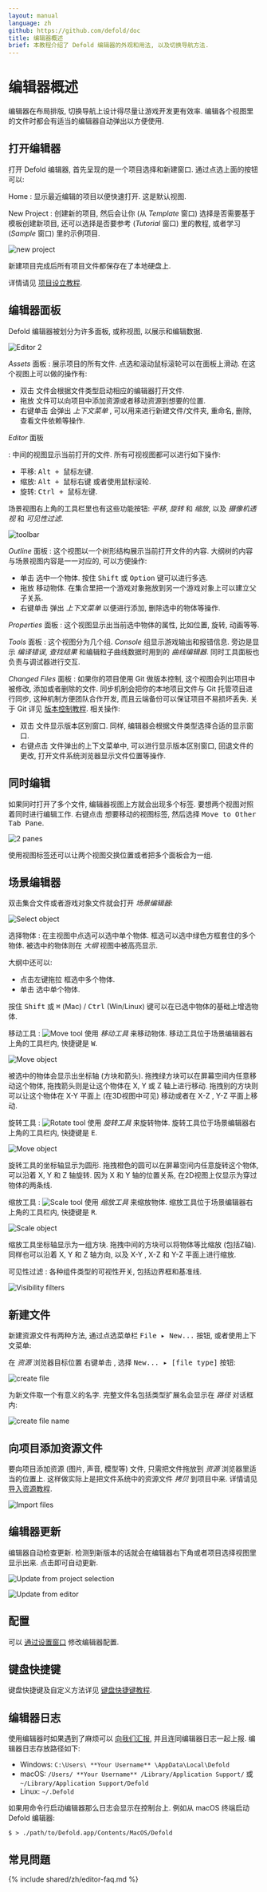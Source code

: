 ```yaml
---
layout: manual
language: zh
github: https://github.com/defold/doc
title: 编辑器概述
brief: 本教程介绍了 Defold 编辑器的外观和用法, 以及切换导航方法.
---
```


# 编辑器概述

编辑器在布局排版, 切换导航上设计得尽量让游戏开发更有效率. 编辑各个视图里的文件时都会有适当的编辑器自动弹出以方便使用.

## 打开编辑器

打开 Defold 编辑器, 首先呈现的是一个项目选择和新建窗口. 通过点选上面的按钮可以:

Home
: 显示最近编辑的项目以便快速打开. 这是默认视图.

New Project
: 创建新的项目, 然后会让你 (从 *Template* 窗口) 选择是否需要基于模板创建新项目, 还可以选择是否要参考 (*Tutorial* 窗口) 里的教程, 或者学习 (*Sample* 窗口) 里的示例项目.

  ![new project](/manuals/images/editor/new_project.png)

  新建项目完成后所有项目文件都保存在了本地硬盘上.

详情请见 [项目设立教程](https://www.defold.com/zh/manuals/project-setup/).

## 编辑器面板

Defold 编辑器被划分为许多面板, 或称视图, 以展示和编辑数据.

![Editor 2](/manuals/images/editor/editor2_overview.png)

*Assets* 面板
: 展示项目的所有文件. 点选和滚动鼠标滚轮可以在面板上滑动. 在这个视图上可以做的操作有:

   - <kbd>双击</kbd> 文件会根据文件类型启动相应的编辑器打开文件.
   - <kbd>拖放</kbd> 文件可以向项目中添加资源或者移动资源到想要的位置.
   - <kbd>右键单击</kbd> 会弹出 _上下文菜单_ , 可以用来进行新建文件/文件夹, 重命名, 删除, 查看文件依赖等操作.

*Editor* 面板

: 中间的视图显示当前打开的文件. 所有可视视图都可以进行如下操作:

- 平移: <kbd>Alt + 鼠标左键</kbd>.
- 缩放: <kbd>Alt + 鼠标右键</kbd> 或者使用鼠标滚轮.
- 旋转: <kbd>Ctrl + 鼠标左键</kbd>.

场景视图右上角的工具栏里也有这些功能按钮: *平移*, *旋转* 和 *缩放*, 以及 *摄像机透视* 和 *可见性过滤*.

![toolbar](/manuals/images/editor/toolbar.png)

*Outline* 面板
: 这个视图以一个树形结构展示当前打开文件的内容. 大纲树的内容与场景视图内容是一一对应的, 可以方便操作:
   - <kbd>单击</kbd> 选中一个物体. 按住 <kbd>Shift</kbd> 或 <kbd>Option</kbd> 键可以进行多选.
   - <kbd>拖放</kbd> 移动物体. 在集合里把一个游戏对象拖放到另一个游戏对象上可以建立父子关系.
   - <kbd>右键单击</kbd> 弹出 _上下文菜单_ 以便进行添加, 删除选中的物体等操作.

*Properties* 面板
: 这个视图显示出当前选中物体的属性, 比如位置, 旋转, 动画等等.

*Tools* 面板
: 这个视图分为几个组. *Console* 组显示游戏输出和报错信息. 旁边是显示 *编译错误*, *查找结果* 和编辑粒子曲线数据时用到的 *曲线编辑器*. 同时工具面板也负责与调试器进行交互.

*Changed Files* 面板
: 如果你的项目使用 Git 做版本控制, 这个视图会列出项目中被修改, 添加或者删除的文件. 同步机制会把你的本地项目文件与 Git 托管项目进行同步, 这种机制方便团队合作开发, 而且云端备份可以保证项目不易损坏丢失. 关于 Git 详见 [版本控制教程](/zh/manuals/version-control/). 相关操作:

   - <kbd>双击</kbd> 文件显示版本区别窗口. 同样, 编辑器会根据文件类型选择合适的显示窗口.
   - <kbd>右键点击</kbd> 文件弹出的上下文菜单中, 可以进行显示版本区别窗口, 回退文件的更改, 打开文件系统浏览器显示文件位置等操作.

## 同时编辑

如果同时打开了多个文件, 编辑器视图上方就会出现多个标签. 要想两个视图对照着同时进行编辑工作. <kbd>右键点击</kbd> 想要移动的视图标签, 然后选择 <kbd>Move to Other Tab Pane</kbd>.

![2 panes](/manuals/images/editor/2-panes.png)

使用视图标签还可以让两个视图交换位置或者把多个面板合为一组.

## 场景编辑器

双击集合文件或者游戏对象文件就会打开 *场景编辑器*:

![Select object](/manuals/images/editor/select.png)

选择物体
: 在主视图中点选可以选中单个物体. 框选可以选中绿色方框套住的多个物体. 被选中的物体则在 *大纲* 视图中被高亮显示.

  大纲中还可以:

  - <kbd>点击左键拖拉</kbd> 框选中多个物体.
  - <kbd>单击</kbd> 选中单个物体.

  按住 <kbd>Shift</kbd> 或 <kbd>⌘</kbd> (Mac) / <kbd>Ctrl</kbd> (Win/Linux) 键可以在已选中物体的基础上增选物体.

移动工具
: ![Move tool](/manuals/images/editor/icon_move.png)
  使用 *移动工具* 来移动物体. 移动工具位于场景编辑器右上角的工具栏内, 快捷键是 <kbd>W</kbd>.

  ![Move object](/manuals/images/editor/move.png)

  被选中的物体会显示出坐标轴 (方块和箭头). 拖拽绿方块可以在屏幕空间内任意移动这个物体, 拖拽箭头则是让这个物体在 X, Y 或 Z 轴上进行移动. 拖拽别的方块则可以让这个物体在 X-Y 平面上 (在3D视图中可见) 移动或者在 X-Z , Y-Z 平面上移动.

旋转工具
: ![Rotate tool](/manuals/images/editor/icon_rotate.png)
  使用 *旋转工具* 来旋转物体. 旋转工具位于场景编辑器右上角的工具栏内, 快捷键是 <kbd>E</kbd>.

  ![Move object](/manuals/images/editor/rotate.png)

  旋转工具的坐标轴显示为圆形. 拖拽橙色的圆可以在屏幕空间内任意旋转这个物体, 可以沿着 X, Y 和 Z 轴旋转. 因为 X 和 Y 轴的位置关系, 在2D视图上仅显示为穿过物体的两条线.

缩放工具
: ![Scale tool](/manuals/images/editor/icon_scale.png)
  使用 *缩放工具* 来缩放物体. 缩放工具位于场景编辑器右上角的工具栏内, 快捷键是 <kbd>R</kbd>.

  ![Scale object](/manuals/images/editor/scale.png)

  缩放工具坐标轴显示为一组方块. 拖拽中间的方块可以将物体等比缩放 (包括Z轴). 同样也可以沿着 X, Y 和 Z 轴方向, 以及 X-Y , X-Z 和 Y-Z 平面上进行缩放.

可见性过滤
: 各种组件类型的可视性开关, 包括边界框和基准线.

  ![Visibility filters](/manuals/images/editor/visibilityfilters.png)


## 新建文件

新建资源文件有两种方法, 通过点选菜单栏 <kbd>File ▸ New...</kbd> 按钮, 或者使用上下文菜单:

在 *资源* 浏览器目标位置 <kbd>右键单击</kbd> , 选择 <kbd>New... ▸ [file type]</kbd> 按钮:

![create file](/manuals/images/editor/create_file.png)

为新文件取一个有意义的名字. 完整文件名包括类型扩展名会显示在 *路径* 对话框内:

![create file name](/manuals/images/editor/create_file_name.png)

## 向项目添加资源文件

要向项目添加资源 (图片, 声音, 模型等) 文件, 只需把文件拖放到 *资源* 浏览器里适当的位置上. 这样做实际上是把文件系统中的资源文件 _拷贝_ 到项目中来. 详情请见 [导入资源教程](/zh/manuals/importing-assets/).

![Import files](/manuals/images/editor/import.png)

## 编辑器更新

编辑器自动检查更新. 检测到新版本的话就会在编辑器右下角或者项目选择视图里显示出来. 点击即可自动更新.

![Update from project selection](/manuals/images/editor/update-project-selection.png)

![Update from editor](/manuals/images/editor/update-main.png)

## 配置

可以 [通过设置窗口](/zh/manuals/editor-preferences) 修改编辑器配置.

## 键盘快捷键

键盘快捷键及自定义方法详见 [键盘快捷键教程](/zh/manuals/editor-keyboard-shortcuts).

## 编辑器日志
使用编辑器时如果遇到了麻烦可以 [向我们汇报](/zh/manuals/getting-help/#获得帮助), 并且连同编辑器日志一起上报. 编辑器日志存放路径如下:

  * Windows: `C:\Users\ **Your Username** \AppData\Local\Defold`
  * macOS: `/Users/ **Your Username** /Library/Application Support/` 或 `~/Library/Application Support/Defold`
  * Linux: `~/.Defold`

如果用命令行启动编辑器那么日志会显示在控制台上. 例如从 macOS 终端启动 Defold 编辑器:

```
$ > ./path/to/Defold.app/Contents/MacOS/Defold
```


## 常見問題
{% include shared/zh/editor-faq.md %}
